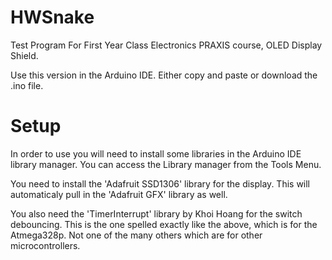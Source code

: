 # HWSnake
Test Program For First Year Class Electronics PRAXIS course, OLED Display Shield.

Use this version in the Arduino IDE.  Either copy and paste or download the .ino file.

# Setup
In order to use you will need to install some libraries in the Arduino IDE library manager.
You can access the Library manager from the Tools Menu.

You need to install the 'Adafruit SSD1306' library for the display.
This will automaticaly pull in the 'Adafruit GFX' library as well.

You also need the 'TimerInterrupt' library by Khoi Hoang for the switch debouncing.
This is the one spelled exactly like the above, which is for the Atmega328p.  Not one of
the many others which are for other microcontrollers.
